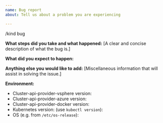 ```yaml
---
name: Bug report
about: Tell us about a problem you are experiencing

---
```


/kind bug

**What steps did you take and what happened:**
[A clear and concise description of what the bug is.]


**What did you expect to happen:**


**Anything else you would like to add:**
[Miscellaneous information that will assist in solving the issue.]


**Environment:**

- Cluster-api-provider-vsphere version:
- Cluster-api-provider-azure version:
- Cluster-api-provider-docker version:
- Kubernetes version: (use `kubectl version`): 
- OS (e.g. from `/etc/os-release`): 
